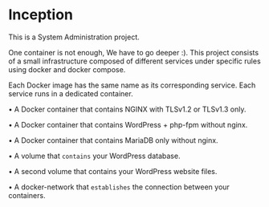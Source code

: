 # Inception
This is a System Administration project.

One container is not enough, We have to go deeper :).
This project consists of a small infrastructure composed of different
services under specific rules using docker and docker compose.

Each Docker image has the same name as its corresponding service.
Each service runs in a dedicated container.

• A Docker container that contains NGINX with TLSv1.2 or TLSv1.3 only.

• A Docker container that contains WordPress + php-fpm without nginx.

• A Docker container that contains MariaDB only without nginx.

• A volume that `contains` your WordPress database.

• A second volume that contains your WordPress website files.

• A docker-network that `establishes` the connection between your containers.

